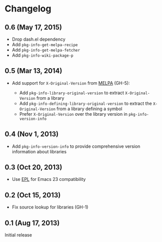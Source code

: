 Changelog
=========

0.6 (May 17, 2015)
------------------

- Drop dash.el dependency
- Add `pkg-info-get-melpa-recipe`
- Add `pkg-info-get-melpa-fetcher`
- Add `pkg-info-wiki-package-p`

0.5 (Mar 13, 2014)
------------------

- Add support for ``X-Original-Version`` from [MELPA][] (GH-5):

  - Add `pkg-info-library-original-version` to extract `X-Original-Version`
    from a library
  - Add `pkg-info-defining-library-original-version` to extract the
    `X-Original-Version` from a library defining a symbol
  - Prefer `X-Original-Version` over the library version in
    `pkg-info-version-info`

0.4 (Nov 1, 2013)
-----------------

- Add `pkg-info-version-info` to provide comprehensive version information about
  libraries

0.3 (Oct 20, 2013)
------------------

- Use [EPL][] for Emacs 23 compatibility

0.2 (Oct 15, 2013)
------------------

- Fix source lookup for libraries (GH-1)

0.1 (Aug 17, 2013)
------------------

Initial release

[MELPA]: http://melpa.milkbox.net/
[EPL]: https://github.com/cask/epl
